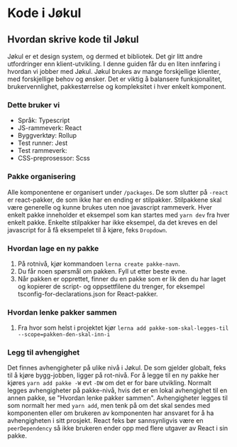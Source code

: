 # Kode i Jøkul

## Hvordan skrive kode til Jøkul

Jøkul er et design system, og dermed et bibliotek. Det gir litt andre utfordringer enn klient-utvikling. I denne guiden får du en liten innføring i hvordan vi jobber med Jøkul. Jøkul brukes av mange forskjellige klienter, med forskjellige behov og ønsker. Det er viktig å balansere funksjonalitet, brukervennlighet, pakkestørrelse og kompleksitet i hver enkelt komponent.

### Dette bruker vi

-   Språk: Typescript
-   JS-rammeverk: React
-   Byggverktøy: Rollup
-   Test runner: Jest
-   Test rammeverk:
-   CSS-preprosessor: Scss

### Pakke organisering

Alle komponentene er organisert under `/packages`. De som slutter på `-react` er react-pakker, de som ikke har en ending er stilpakker. Stilpakkene skal være generelle og kunne brukes uten noe javascript rammeverk. Hver enkelt pakke inneholder et eksempel som kan startes med `yarn dev` fra hver enkelt pakke. Enkelte stilpakker har ikke eksempel, da det kreves en del javascript for å få eksempelet til å kjøre, feks `Dropdown`.

### Hvordan lage en ny pakke

1. På rotnivå, kjør kommandoen `lerna create pakke-navn`.
2. Du får noen spørsmål om pakken. Fyll ut etter beste evne.
3. Når pakken er opprettet, finner du en pakke som er lik den du har laget og kopierer de script- og oppsettfilene du trenger, for eksempel tsconfig-for-declarations.json for React-pakker.

### Hvordan lenke pakker sammen

1. Fra hvor som helst i projektet kjør `lerna add pakke-som-skal-legges-til --scope=pakken-den-skal-inn-i`

### Legg til avhengighet

Det finnes avhengigheter på ulike nivå i Jøkul. De som gjelder globalt, feks til å kjøre bygg-jobben, ligger på rot-nivå. For å legge til en ny pakke her kjøres `yarn add pakke -W` evt `-DW` om det er for bare utvikling. Normalt legges avhengigheter på pakke-nivå, hvis det er en lokal avhengighet til en annen pakke, se "Hvordan lenke pakker sammen". Avhengigheter legges til som normalt her med `yarn add`, men tenk på om det skal sendes med komponenten eller om brukeren av komponenten har ansvaret for å ha avhengigheten i sitt prosjekt. React feks bør sannsynligvis være en `peerDependency` så ikke brukeren ender opp med flere utgaver av React i sin pakke.
